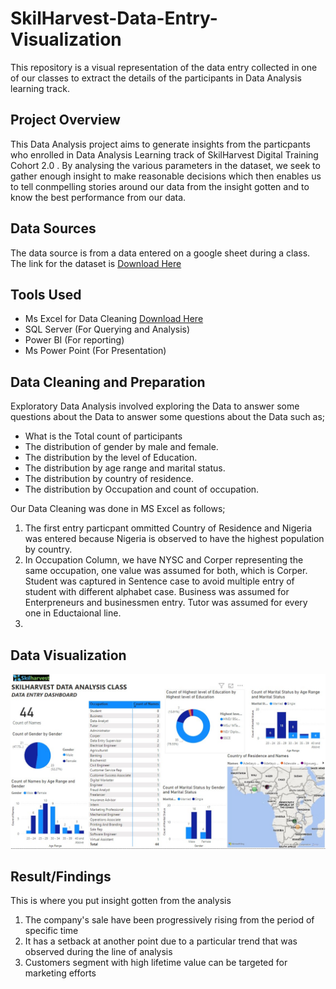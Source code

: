 # SkilHarvest-Data-Entry-Visualization
This repository is a visual representation of the data entry collected in one of our classes to extract the details of the participants in Data Analysis learning track.


## Project Overview

This Data Analysis project aims to generate insights from the particpants who enrolled in Data Analysis Learning track of SkilHarvest Digital Training Cohort 2.0 . By analysing the various parameters in the dataset, we seek to gather enough insight to make reasonable decisions which then enables us to tell conmpelling stories around our data from the insight gotten and to know the best performance from our data.

## Data Sources
The data source is from a data entered on a google sheet during a class. The link for the dataset is [Download Here](https://docs.google.com/spreadsheets/d/1j683Iej1rexP0ZklCt4CQSEjTZpUGAfhIirowQNtk80/edit?usp=sharing)

## Tools Used
- Ms Excel for Data Cleaning [Download Here](https:/www.microsoft.com)
- SQL Server (For Querying and Analysis)
- Power BI (For reporting)
- Ms Power Point (For Presentation)

## Data Cleaning and Preparation

Exploratory Data Analysis involved exploring the Data to answer some questions about the Data to answer some questions about the Data such as;
  - What is the Total count of participants
  - The distribution of gender by male and female.
  - The distribution by the level of Education.
  - The distribution by age range and marital status.
  - The distribution by country of residence.
  - The distribution by Occupation and count of occupation.

Our Data Cleaning was done in MS Excel as follows;
1. The first entry particpant ommitted Country of Residence and Nigeria was entered because Nigeria is observed to have the highest population by country.
2. In Occupation Column, we have NYSC and Corper representing the same occupation, one value was assumed for both, which is Corper. Student was captured in Sentence case to avoid multiple entry of student with different alphabet case. Business was assumed for Enterpreneurs and businessmen entry. Tutor was assumed for every one in Eductaional line.
3. 

## Data Visualization
![](https://github.com/Crowngold/SkilHarvest-Data-Entry-Visualization/blob/main/SkilHarvest%20Data%20entry%20dashboard.jpg)


## Result/Findings
  This is where you put insight gotten from the analysis 
1. The company's sale have been progressively rising from the period of specific time
2. It has a setback at another point due to a particular trend that was observed during the line of analysis
3. Customers segment with high lifetime value can be targeted for marketing efforts
  


